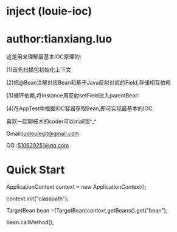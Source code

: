 # inject (louie-ioc)
# author:tianxiang.luo


这是用来理解最基本IOC原理的:

(1)首先扫描包初始化上下文

(2)把@Bean注解对应Bean和基于Java反射对应的Field,存储相互依赖

(3)循环依赖,将Instance用反射setField进入parentBean

(4)在AppTest中根据IOC容器获取Bean,即可实现最基本的IOC

喜欢一起聊技术的coder可以mail我^_^

Gmail:luolouiegit@gmail.com

QQ :510629251@qq.com

# Quick Start

ApplicationContext context = new ApplicationContext();

context.init("classpath");

TargetBean bean =(TargetBean)context.getBeans().get("bean");

bean.callMethod();

